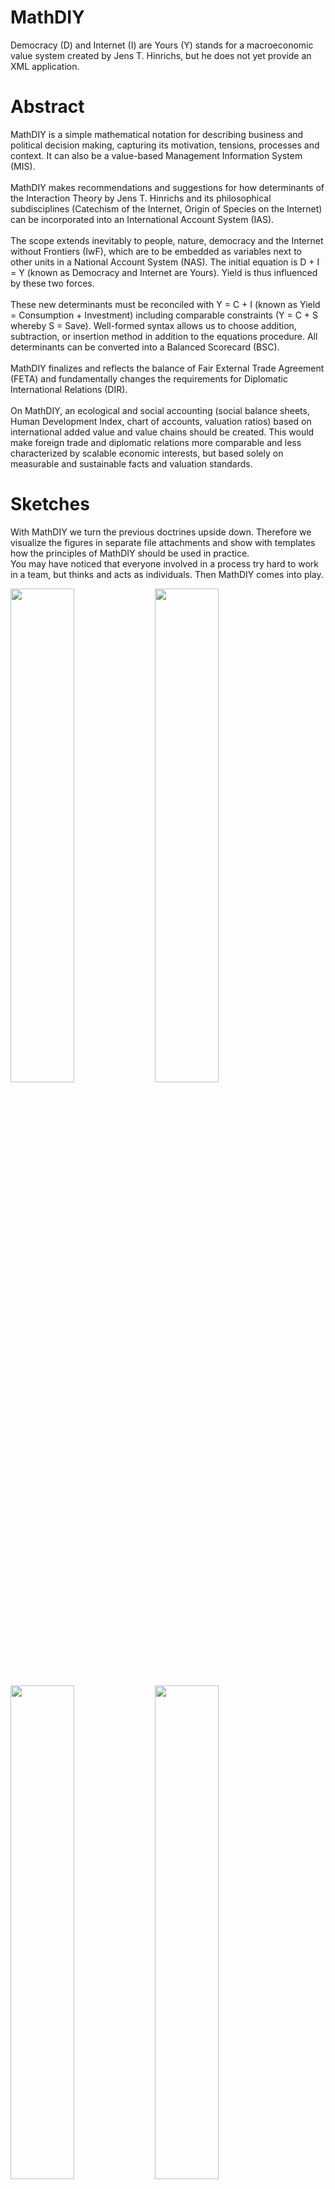 # MathDIY
Democracy (D) and Internet (I) are Yours (Y) stands for a macroeconomic value system created by Jens T. Hinrichs, but he does not yet provide an XML application.

# Abstract
MathDIY is a simple mathematical notation for describing business and political decision making, capturing its motivation, tensions, processes and context. It can also be a value-based Management Information System (MIS).<br>
<br>
MathDIY makes recommendations and suggestions for how determinants of the Interaction Theory by Jens T. Hinrichs and its philosophical subdisciplines (Catechism of the Internet, Origin of Species on the Internet) can be incorporated into an International Account System (IAS).<br>
<br>
The scope extends inevitably to people, nature, democracy and the Internet without Frontiers (IwF), which are to be embedded as variables next to other units in a National Account System (NAS). The initial equation is D + I = Y (known as Democracy and Internet are Yours). Yield is thus influenced by these two forces.<br>
<br>
These new determinants must be reconciled with Y = C + I (known as Yield = Consumption + Investment) including comparable constraints (Y = C + S whereby S = Save). Well-formed syntax allows us to choose addition, subtraction, or insertion method in addition to the equations procedure. All determinants can be converted into a Balanced Scorecard (BSC).<br>
<br>
MathDIY finalizes and reflects the balance of Fair External Trade Agreement (FETA) and fundamentally changes the requirements for Diplomatic International Relations (DIR).<br>
<br>
On MathDIY, an ecological and social accounting (social balance sheets, Human Development Index, chart of accounts, valuation ratios) based on international added value and value chains should be created. This would make foreign trade and diplomatic relations more comparable and less characterized by scalable economic interests, but based solely on measurable and sustainable facts and valuation standards.
<br>
# Sketches
With MathDIY we turn the previous doctrines upside down. Therefore we visualize the figures in separate file attachments and show with templates how the principles of MathDIY should be used in practice.<br>
You may have noticed that everyone involved in a process try hard to work in a team, but thinks and acts as individuals. Then MathDIY comes into play.
<div>
<img width="45%" src="https://github.com/scifiltr/MathDIY/blob/master/attachments/MathDIY-attachments.001.jpeg">
<img width="45%" src="https://github.com/scifiltr/MathDIY/blob/master/attachments/MathDIY-attachments.002.jpeg">
</div>
<div>
<img width="45%" src="https://github.com/scifiltr/MathDIY/blob/master/attachments/MathDIY-attachments.003.jpeg">
<img width="45%" src="https://github.com/scifiltr/MathDIY/blob/master/attachments/MathDIY-attachments.004.jpeg">
</div>
<div>
<img width="45%" src="https://github.com/scifiltr/MathDIY/blob/master/attachments/MathDIY-attachments.005.jpeg">
<img width="45%" src="https://github.com/scifiltr/MathDIY/blob/master/attachments/MathDIY-attachments.006.jpeg">
</div>
